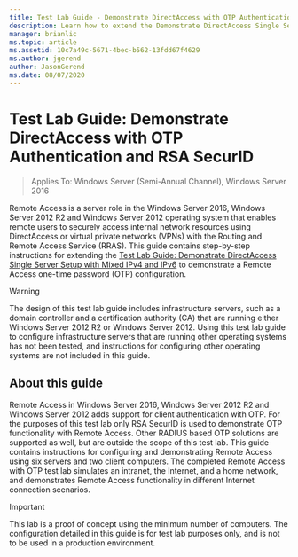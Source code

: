 ```yaml
---
title: Test Lab Guide - Demonstrate DirectAccess with OTP Authentication and RSA SecurID
description: Learn how to extend the Demonstrate DirectAccess Single Server Setup with Mixed IPv4 and IPv6 test lab guide to demonstrate a Remote Access one-time password (OTP) configuration.
manager: brianlic
ms.topic: article
ms.assetid: 10c7a49c-5671-4bec-b562-13fdd67f4629
ms.author: jgerend
author: JasonGerend
ms.date: 08/07/2020
---
```

# Test Lab Guide: Demonstrate DirectAccess with OTP Authentication and RSA SecurID

>Applies To: Windows Server (Semi-Annual Channel), Windows Server 2016

Remote Access is a server role in the  Windows Server 2016, Windows Server 2012 R2 and Windows Server 2012 operating system that enables remote users to securely access internal network resources using DirectAccess or virtual private networks (VPNs) with the Routing and Remote Access Service (RRAS). This guide contains step-by-step instructions for extending the [Test Lab Guide: Demonstrate DirectAccess Single Server Setup with Mixed IPv4 and IPv6](https://go.microsoft.com/fwlink/p/?LinkId=237004) to demonstrate a Remote Access one-time password (OTP) configuration.

> [!WARNING]
> The design of this test lab guide includes infrastructure servers, such as a domain controller and a certification authority (CA) that are running either Windows Server 2012 R2 or Windows Server 2012. Using this test lab guide to configure infrastructure servers that are running other operating systems has not been tested, and instructions for configuring other operating systems are not included in this guide.

## About this guide
Remote Access in  Windows Server 2016,  Windows Server 2012 R2  and  Windows Server 2012  adds support for client authentication with OTP. For the purposes of this test lab only RSA SecurID is used to demonstrate OTP functionality with Remote Access. Other RADIUS based OTP solutions are supported as well, but are outside the scope of this test lab. This guide contains instructions for configuring and demonstrating Remote Access using six servers and two client computers. The completed Remote Access with OTP test lab simulates an intranet, the Internet, and a home network, and demonstrates Remote Access functionality in different Internet connection scenarios.

> [!IMPORTANT]
> This lab is a proof of concept using the minimum number of computers. The configuration detailed in this guide is for test lab purposes only, and is not to be used in a production environment.



